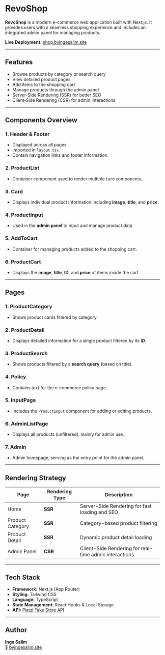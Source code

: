 # RevoShop

**RevoShop** is a modern e-commerce web application built with Next.js. It provides users with a seamless shopping experience and includes an integrated admin panel for managing products.

**Live Deployment:** [shop.byingesalim.site](https://shop.byingesalim.site)

---

## Features

- Browse products by category or search query
- View detailed product pages
- Add items to the shopping cart
- Manage products through the admin panel
- Server-Side Rendering (SSR) for better SEO  
- Client-Side Rendering (CSR) for admin interactions  

---

## Components Overview

### 1. **Header & Footer**
- Displayed across all pages.  
- Imported in `layout.tsx`.  
- Contain navigation links and footer information.

### 2. **ProductList**
- Container component used to render multiple `Card` components.

### 3. **Card**
- Displays individual product information including **image**, **title**, and **price**.

### 4. **ProductInput**
- Used in the **admin panel** to input and manage product data.

### 5. **AddToCart**
- Container for managing products added to the shopping cart.

### 6. **ProductCart**
- Displays the **image**, **title**, **ID**, and **price** of items inside the cart.

---

## Pages

### 1. **ProductCategory**
- Shows product cards filtered by category.

### 2. **ProductDetail**
- Displays detailed information for a single product filtered by its **ID**.

### 3. **ProductSearch**
- Shows products filtered by a **search query** (based on title).

### 4. **Policy**
- Contains text for the e-commerce policy page.

### 5. **InputPage**
- Includes the `ProductInput` component for adding or editing products.

### 6. **AdminListPage**
- Displays all products (unfiltered), mainly for admin use.

### 7. **Admin**
- Admin homepage, serving as the entry point for the admin panel.

---

## Rendering Strategy

| Page | Rendering Type | Description |
|------|----------------|-------------|
| Home | **SSR** | Server-Side Rendering for fast loading and SEO |
| Product Category | **SSR** | Category-based product filtering |
| Product Detail | **SSR** | Dynamic product detail loading |
| Admin Panel | **CSR** | Client-Side Rendering for real-time admin interactions |

---

## Tech Stack

- **Framework:** Next.js (App Router)
- **Styling:** Tailwind CSS
- **Language:** TypeScript
- **State Management:** React Hooks & Local Storage
- **API:** [Platzi Fake Store API](https://fakeapi.platzi.com/)

---

## Author

**Inge Salim**  
🔗 [byingesalim.site](https://byingesalim.site)
